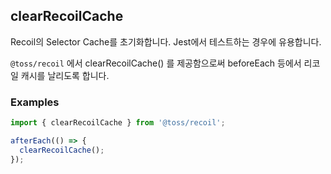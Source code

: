 ## clearRecoilCache

Recoil의 Selector Cache를 초기화합니다. Jest에서 테스트하는 경우에 유용합니다.

`@toss/recoil` 에서 clearRecoilCache() 를 제공함으로써 beforeEach 등에서 리코일 캐시를 날리도록 합니다.

### Examples

```typescript
import { clearRecoilCache } from '@toss/recoil';

afterEach(() => {
  clearRecoilCache();
});
```
